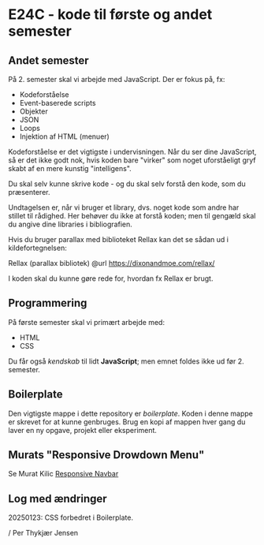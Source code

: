 # E24C - kode til første og andet semester

## Andet semester

På 2. semester skal vi arbejde med JavaScript. Der er fokus på, fx:

* Kodeforståelse
* Event-baserede scripts
* Objekter
* JSON
* Loops
* Injektion af HTML (menuer)

Kodeforståelse er det vigtigste i undervisningen. Når du ser dine JavaScript, så er det ikke godt nok, hvis koden bare "virker" som noget uforståeligt gryf skabt af en mere kunstig "intelligens". 

Du skal selv kunne skrive kode - og du skal selv forstå den kode, som du præsenterer. 

Undtagelsen er, når vi bruger et library, dvs. noget kode som andre har stillet til rådighed. Her behøver du ikke at forstå koden; men til gengæld skal du angive dine libraries i bibliografien. 

Hvis du bruger parallax med biblioteket Rellax kan det se sådan ud i kildefortegnelsen:

Rellax (parallax bibliotek) @url https://dixonandmoe.com/rellax/

I koden skal du kunne gøre rede for, hvordan fx Rellax er brugt.

## Programmering

På første semester skal vi primært arbejde med:

* HTML
* CSS

Du får også *kendskab* til lidt **JavaScript**; men emnet foldes ikke ud før 2. semester.

## Boilerplate

Den vigtigste mappe i dette repository er *boilerplate*. Koden i denne mappe er skrevet for at kunne genbruges. Brug en kopi af mappen hver gang du laver en ny opgave, projekt eller eksperiment.

## Murats "Responsive Drowdown Menu"

Se Murat Kilic [Responsive Navbar](https://github.com/muratkilic1978/build-responsive-navbar-with-dropdown-completed)

## Log med ændringer

20250123: CSS forbedret i Boilerplate.

/ Per Thykjær Jensen